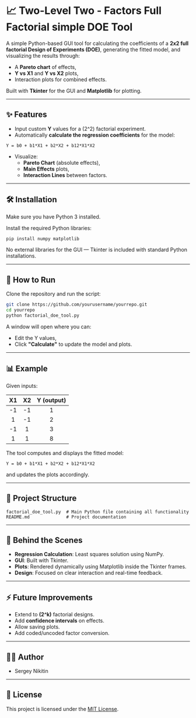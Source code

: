 # 📈 Two-Level Two - Factors Full Factorial simple DOE Tool

A simple Python-based GUI tool for calculating the coefficients of a **2x2 full factorial Design of Experiments (DOE)**, generating the fitted model, and visualizing the results through:

- A **Pareto chart** of effects,
- **Y vs X1** and **Y vs X2** plots,
- Interaction plots for combined effects.

Built with **Tkinter** for the GUI and **Matplotlib** for plotting.

---

## ✨ Features

- Input custom **Y** values for a \(2^2\) factorial experiment.
- Automatically **calculate the regression coefficients** for the model:
  
```
Y = b0 + b1*X1 + b2*X2 + b12*X1*X2
```
  
- Visualize:
  - **Pareto Chart** (absolute effects),
  - **Main Effects** plots,
  - **Interaction Lines** between factors.

---

## 🛠️ Installation

Make sure you have Python 3 installed.

Install the required Python libraries:

```bash
pip install numpy matplotlib
```

No external libraries for the GUI — Tkinter is included with standard Python installations.

---

## 🚀 How to Run

Clone the repository and run the script:

```bash
git clone https://github.com/yourusername/yourrepo.git
cd yourrepo
python factorial_doe_tool.py
```

A window will open where you can:

- Edit the Y values,
- Click **"Calculate"** to update the model and plots.

---

## 📊 Example

Given inputs:

| X1  | X2  | Y (output) |
|:---:|:---:|:----------:|
| -1  | -1  | 1          |
|  1  | -1  | 2          |
| -1  |  1  | 3          |
|  1  |  1  | 8          |

The tool computes and displays the fitted model:

```
Y = b0 + b1*X1 + b2*X2 + b12*X1*X2
```

and updates the plots accordingly.

---

## 📂 Project Structure

```
factorial_doe_tool.py  # Main Python file containing all functionality
README.md              # Project documentation
```

---

## 🧠 Behind the Scenes

- **Regression Calculation**: Least squares solution using NumPy.
- **GUI**: Built with Tkinter.
- **Plots**: Rendered dynamically using Matplotlib inside the Tkinter frames.
- **Design**: Focused on clear interaction and real-time feedback.

---

## ⚡ Future Improvements

- Extend to **\(2^k\)** factorial designs.
- Add **confidence intervals** on effects.
- Allow saving plots.
- Add coded/uncoded factor conversion.

---

## 🧑‍💻 Author

- Sergey Nikitin

---

## 📜 License

This project is licensed under the [MIT License](LICENSE).
